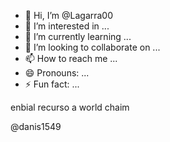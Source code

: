 - 👋 Hi, I’m @Lagarra00
- 👀 I’m interested in ...
- 🌱 I’m currently learning ...
- 💞️ I’m looking to collaborate on ...
- 📫 How to reach me ...
- 😄 Pronouns: ...
- ⚡ Fun fact: ...

<!---
Lagarra00/Lagarra00 is a ✨ special ✨ repository because its `README.md` (this file) appears on your GitHub profile.
You can click the Preview link to take a look at your changes.
--->enbial recurso a world chaim 
@danis1549
